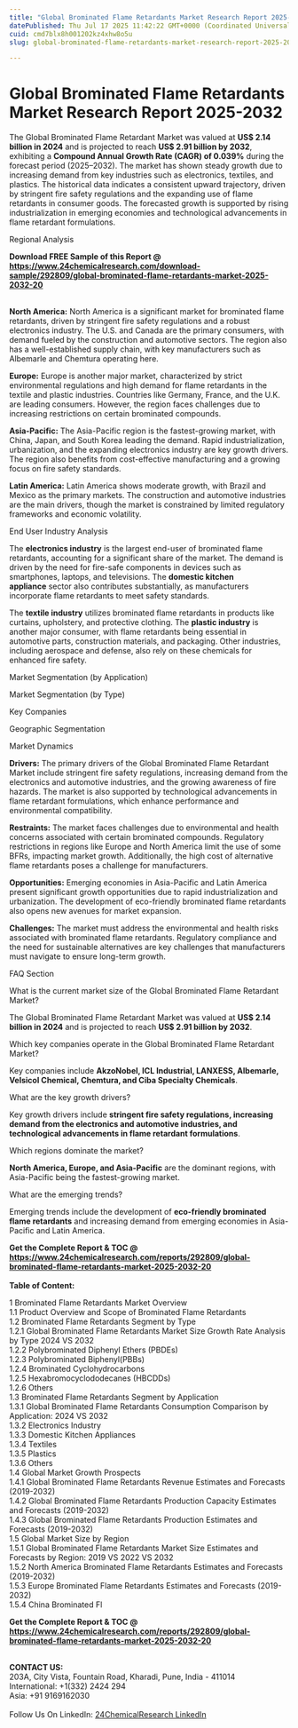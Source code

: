 ```yaml
---
title: "Global Brominated Flame Retardants Market Research Report 2025-2032"
datePublished: Thu Jul 17 2025 11:42:22 GMT+0000 (Coordinated Universal Time)
cuid: cmd7blx8h001202kz4xhw8o5u
slug: global-brominated-flame-retardants-market-research-report-2025-2032-1

---
```


# Global Brominated Flame Retardants Market Research Report 2025-2032

<p>The Global Brominated Flame Retardant Market was valued at <strong>US$ 2.14 billion in 2024</strong> and is projected to reach <strong>US$ 2.91 billion by 2032</strong>, exhibiting a <strong>Compound Annual Growth Rate (CAGR) of 0.039%</strong> during the forecast period (2025–2032). The market has shown steady growth due to increasing demand from key industries such as electronics, textiles, and plastics. The historical data indicates a consistent upward trajectory, driven by stringent fire safety regulations and the expanding use of flame retardants in consumer goods. The forecasted growth is supported by rising industrialization in emerging economies and technological advancements in flame retardant formulations.</p><p>
Regional Analysis</p><p>
</p><div><b>Download FREE Sample of this Report @ 
            <a href="https://www.24chemicalresearch.com/download-sample/292809/global-brominated-flame-retardants-market-2025-2032-20">
            https://www.24chemicalresearch.com/download-sample/292809/global-brominated-flame-retardants-market-2025-2032-20</a></b></div><br><p><strong>North America:</strong> North America is a significant market for brominated flame retardants, driven by stringent fire safety regulations and a robust electronics industry. The U.S. and Canada are the primary consumers, with demand fueled by the construction and automotive sectors. The region also has a well-established supply chain, with key manufacturers such as Albemarle and Chemtura operating here.</p><p>
</p><p><strong>Europe:</strong> Europe is another major market, characterized by strict environmental regulations and high demand for flame retardants in the textile and plastic industries. Countries like Germany, France, and the U.K. are leading consumers. However, the region faces challenges due to increasing restrictions on certain brominated compounds.</p><p>
</p><p><strong>Asia-Pacific:</strong> The Asia-Pacific region is the fastest-growing market, with China, Japan, and South Korea leading the demand. Rapid industrialization, urbanization, and the expanding electronics industry are key growth drivers. The region also benefits from cost-effective manufacturing and a growing focus on fire safety standards.</p><p>
</p><p><strong>Latin America:</strong> Latin America shows moderate growth, with Brazil and Mexico as the primary markets. The construction and automotive industries are the main drivers, though the market is constrained by limited regulatory frameworks and economic volatility.</p><p>
End User Industry Analysis</p><p>
</p><p>The <strong>electronics industry</strong> is the largest end-user of brominated flame retardants, accounting for a significant share of the market. The demand is driven by the need for fire-safe components in devices such as smartphones, laptops, and televisions. The <strong>domestic kitchen appliance</strong> sector also contributes substantially, as manufacturers incorporate flame retardants to meet safety standards.</p><p>
</p><p>The <strong>textile industry</strong> utilizes brominated flame retardants in products like curtains, upholstery, and protective clothing. The <strong>plastic industry</strong> is another major consumer, with flame retardants being essential in automotive parts, construction materials, and packaging. Other industries, including aerospace and defense, also rely on these chemicals for enhanced fire safety.</p><p>
Market Segmentation (by Application)</p><p>
</p><p>
Market Segmentation (by Type)</p><p>
</p><p>
Key Companies</p><p>
</p><p>
Geographic Segmentation</p><p>
</p><p>
Market Dynamics</p><p>
</p><p><strong>Drivers:</strong> The primary drivers of the Global Brominated Flame Retardant Market include stringent fire safety regulations, increasing demand from the electronics and automotive industries, and the growing awareness of fire hazards. The market is also supported by technological advancements in flame retardant formulations, which enhance performance and environmental compatibility.</p><p>
</p><p><strong>Restraints:</strong> The market faces challenges due to environmental and health concerns associated with certain brominated compounds. Regulatory restrictions in regions like Europe and North America limit the use of some BFRs, impacting market growth. Additionally, the high cost of alternative flame retardants poses a challenge for manufacturers.</p><p>
</p><p><strong>Opportunities:</strong> Emerging economies in Asia-Pacific and Latin America present significant growth opportunities due to rapid industrialization and urbanization. The development of eco-friendly brominated flame retardants also opens new avenues for market expansion.</p><p>
</p><p><strong>Challenges:</strong> The market must address the environmental and health risks associated with brominated flame retardants. Regulatory compliance and the need for sustainable alternatives are key challenges that manufacturers must navigate to ensure long-term growth.</p><p>
FAQ Section</p><p>
What is the current market size of the Global Brominated Flame Retardant Market?</p><p>
</p><p>The Global Brominated Flame Retardant Market was valued at <strong>US$ 2.14 billion in 2024</strong> and is projected to reach <strong>US$ 2.91 billion by 2032</strong>.</p><p>
Which key companies operate in the Global Brominated Flame Retardant Market?</p><p>
</p><p>Key companies include <strong>AkzoNobel, ICL Industrial, LANXESS, Albemarle, Velsicol Chemical, Chemtura, and Ciba Specialty Chemicals</strong>.</p><p>
What are the key growth drivers?</p><p>
</p><p>Key growth drivers include <strong>stringent fire safety regulations, increasing demand from the electronics and automotive industries, and technological advancements in flame retardant formulations</strong>.</p><p>
Which regions dominate the market?</p><p>
</p><p><strong>North America, Europe, and Asia-Pacific</strong> are the dominant regions, with Asia-Pacific being the fastest-growing market.</p><p>
What are the emerging trends?</p><p>
</p><p>Emerging trends include the development of <strong>eco-friendly brominated flame retardants</strong> and increasing demand from emerging economies in Asia-Pacific and Latin America.</p>

<div><b>Get the Complete Report & TOC @ 
            <a href="https://www.24chemicalresearch.com/reports/292809/global-brominated-flame-retardants-market-2025-2032-20">
            https://www.24chemicalresearch.com/reports/292809/global-brominated-flame-retardants-market-2025-2032-20</a></b></div><br>
            <b>Table of Content:</b><p>1 Brominated Flame Retardants Market Overview<br />
    1.1 Product Overview and Scope of Brominated Flame Retardants<br />
    1.2 Brominated Flame Retardants Segment by Type<br />
        1.2.1 Global Brominated Flame Retardants Market Size Growth Rate Analysis by Type 2024 VS 2032<br />
        1.2.2 Polybrominated Diphenyl Ethers (PBDEs)<br />
        1.2.3 Polybrominated Biphenyl(PBBs)<br />
        1.2.4 Brominated Cyclohydrocarbons<br />
        1.2.5 Hexabromocyclododecanes (HBCDDs)<br />
        1.2.6 Others<br />
    1.3 Brominated Flame Retardants Segment by Application<br />
        1.3.1 Global Brominated Flame Retardants Consumption Comparison by Application: 2024 VS 2032<br />
        1.3.2 Electronics Industry<br />
        1.3.3 Domestic Kitchen Appliances<br />
        1.3.4 Textiles<br />
        1.3.5 Plastics<br />
        1.3.6 Others<br />
    1.4 Global Market Growth Prospects<br />
        1.4.1 Global Brominated Flame Retardants Revenue Estimates and Forecasts (2019-2032)<br />
        1.4.2 Global Brominated Flame Retardants Production Capacity Estimates and Forecasts (2019-2032)<br />
        1.4.3 Global Brominated Flame Retardants Production Estimates and Forecasts (2019-2032)<br />
    1.5 Global Market Size by Region<br />
        1.5.1 Global Brominated Flame Retardants Market Size Estimates and Forecasts by Region: 2019 VS 2022 VS 2032<br />
        1.5.2 North America Brominated Flame Retardants Estimates and Forecasts (2019-2032)<br />
        1.5.3 Europe Brominated Flame Retardants Estimates and Forecasts (2019-2032)<br />
        1.5.4 China Brominated Fl</p>

<div><b>Get the Complete Report & TOC @ 
            <a href="https://www.24chemicalresearch.com/reports/292809/global-brominated-flame-retardants-market-2025-2032-20">
            https://www.24chemicalresearch.com/reports/292809/global-brominated-flame-retardants-market-2025-2032-20</a></b></div><br>

<b>CONTACT US:</b><br>
            203A, City Vista, Fountain Road, Kharadi, Pune, India - 411014<br>
            International: +1(332) 2424 294<br>
            Asia: +91 9169162030 <br><br>
            Follow Us On LinkedIn: <a href="https://www.linkedin.com/company/24chemicalresearch/">24ChemicalResearch LinkedIn</a>